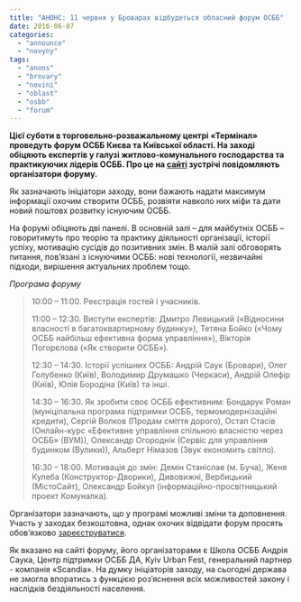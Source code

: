 ```yaml
---
title: "АНОНС: 11 червня у Броварах відбудеться обласний форум ОСББ"
date: 2016-06-07
categories: 
  - "announce"
  - "novyny"
tags: 
  - "anons"
  - "brovary"
  - "novini"
  - "oblast"
  - "osbb"
  - "forum"
---
```


**Цієї суботи в торговельно-розважальному центрі «Термінал» проведуть форум ОСББ Києва та Київської області. На заході обіцяють експертів у галузі житлово-комунального господарства та практикуючих лідерів ОСББ. Про це на [сайті](http://forum-osbb.brovary.org/) зустрічі повідомляють організатори форуму.**

Як зазначають ініціатори заходу, вони бажають надати максимум інформації охочим створити ОСББ, розвіяти навколо них міфи та дати новий поштовх розвитку існуючим ОСББ.

На форумі обіцяють дві панелі. В основній залі – для майбутніх ОСББ – говоритимуть про теорію та практику діяльності організації, історії успіху, мотивацію сусідів до позитивних змін. В малій залі обговорять питання, пов’язані з існуючими ОСББ: нові технології, незвичайні підходи, вирішення актуальних проблем тощо.

_Програма форуму_

> 10:00 – 11:00. Реєстрація гостей і учасників.
> 
> 11:00 – 12:30. Виступи експертів: Дмитро Левицький («Відносини власності в багатоквартирному будинку»), Тетяна Бойко («Чому ОСББ найбільш ефективна форма управління»), Вікторія Погорєлова («Як створити ОСББ»).
> 
> 12:30 – 14:30. Історії успішних ОСББ: Андрій Саук (Бровари), Олег Голубенко (Київ), Володимир Друмашко (Черкаси), Андрій Олефір (Київ), Юлія Бородіна (Київ) та інші.
> 
> 14:30 – 16:30. Як зробити своє ОСББ ефективним: Бондарук Роман (муніціпальна програма підтримки ОСББ, термомодернізаційні кредити), Сергій Волков (Продам сміття дорого), Остап Стасів (Онлайн-курс «Ефективне управління спільною власністю через ОСББ» (ВУМ)), Олександр Огороднік (Сервіс для управління будинком (Вулики)), Альберт Німазов (Звук економить світло).
> 
> 16:30 – 18:00. Мотивація до змін: Демін Станіслав (м. Буча), Женя Кулеба (Конструктор-Дворики), Дивовижні, Вербицький (МістоСайт), Олександр Бойкул (інформаційно-просвітницький проект Комуналка).

Організатори зазначають, що у програмі можливі зміни та доповнення. Участь у заходах безкоштовна, однак охочих відвідати форум просять обов’язково [зареєструватися](http://forum-osbb.brovary.org/register/).

Як вказано на сайті форуму, його організаторами є Школа ОСББ Андрія Саука, Центр підтримки ОСББ ДА, Kyiv Urban Fest, генеральний партнер - компанія «Scandia». На думку ініціаторів заходу, на сьогодні держава не змогла впоратись з функцією роз’яснення всіх можливостей закону і наслідків бездіяльності населення.
